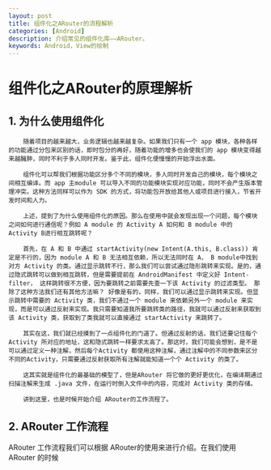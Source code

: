 ```yaml
---
layout: post
title: 组件化之ARouter的流程解析
categories: [Android]
description: 介绍常见的组件化库——ARouter。
keywords: Android，View的绘制
---
```



# 组件化之ARouter的原理解析

## 1. 为什么使用组件化
        随着项目的越来越大，业务逻辑也越来越复杂。如果我们只有一个 app 模块，各种各样的功能通过分包来区别的话，即时包分的再好，随着功能的增多也会使我们的 app 模块变得越来越臃肿，同时不利于多人同时开发。鉴于此，组件化便慢慢的开始浮出水面。

        组件化可以帮我们根据功能区分多个不同的模块，多人同时开发自己的模块，每个模块之间相互编译。而 app 主module 可以导入不同的功能模块实现对应功能，同时不会产生版本管理冲突。这种方法同样可以作为 SDK 的方式，将功能包开放给其他人或项目进行接入，节省开发时间和人力。

        上述，提到了为什么使用组件化的原因。那么在使用中就会发现出现一个问题，每个模块之间如何进行通信呢？例如 A module 的 Activity A 如何和 B module 中的 Activity B进行相互跳转呢？

        首先，在 A 和 B 中通过 startActivity(new Intent(A.this, B.class)) 肯定是不行的，因为 module A 和 B 无法相互依赖，所以无法同时在 A， B module中找到对方 Activity 的类。通过显示跳转不行，那么我们可以尝试通过隐形跳转来实现。是的，通过隐式跳转可以做到相互跳转，但是需要提前在 AndroidManifest 中定义好 Intent-filter， 这样跳转很不方便，因为要跳转之前需要先查一下该 Activity 的过滤类型。 那除了这种方法我们还有其他方法嘛？ 好像是有的，同样，我们可以通过显示跳转来实现。但显示跳转中需要的 Activity 类，我们不通过一个 module 来依赖另外一个 module 来实现，而是可以通过反射来实现。我只需要知道我所要跳转类的路径，我就可以通过反射来获取到该 Activity 类，获取到了类我就可以直接通过 startActivity 来跳转了。

        其实在这，我们就已经摸到了一点组件化的门道了。但通过反射的话，我们还要记住每个 Activity 所对应的地址，这和隐式跳转一样要求太高了。那这时，我们可能会想到，是不是可以通过定义一种注解，然后每个Activity 都使用这种注解，通过注解中的不同参数来区分不同的Activity，只需要通过反射获取所有注解就能知道一个个 Activity 的类了。

        这其实就是组件化的最基础的模型了，但是ARouter 将它做的更好更优化，在编译期通过扫描注解来生成 .java 文件，在运行时倒入文件中的内容，完成对 Activity 类的存储。

        讲到这里，也是时候开始介绍 ARouter的工作流程了。
    
## 2. ARouter 工作流程

ARouter 工作流程我们可以根据 ARouter的使用来进行介绍。在我们使用 ARouter 的时候
